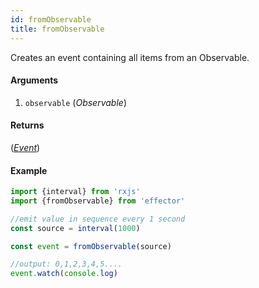 ```yaml
---
id: fromObservable
title: fromObservable
---
```


Creates an event containing all items from an Observable.

#### Arguments

1. `observable` (_Observable_)

#### Returns

([_Event_](Event.md))

#### Example

```js
import {interval} from 'rxjs'
import {fromObservable} from 'effector'

//emit value in sequence every 1 second
const source = interval(1000)

const event = fromObservable(source)

//output: 0,1,2,3,4,5....
event.watch(console.log)
```
